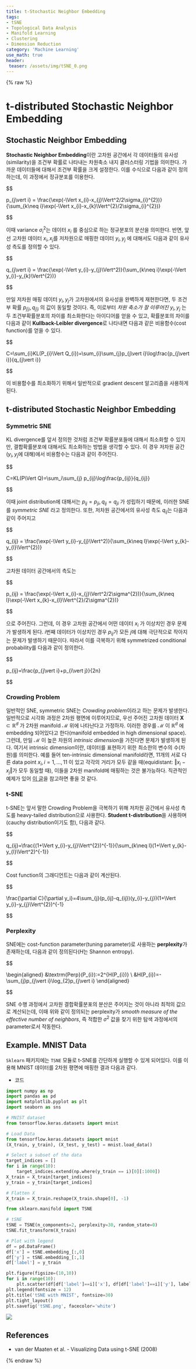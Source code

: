 ```yaml
---
title: t-Stochastic Neighbor Embedding
tags:
- tSNE
- Topological Data Analysis
- Manifold Learning
- Clustering
- Dimension Reduction
category: 'Machine Learning'
use_math: true
header: 
 teaser: /assets/img/tSNE_0.png
---
```

{% raw %}

# t-distributed Stochastic Neighbor Embedding

## Stochastic Neighbor Embedding

**Stochastic Neighbor Embedding**이란 고차원 공간에서 각 데이터들의 유사성(similarity)을 조건부 확률로 나타내는 차원축소 내지 클러스터링 기법을 의미한다. 가까운 데이터들에 대해서 조건부 확률을 크게 설정한다. 이를 수식으로 다음과 같이 정의하는데, 이 과정에서 정규분포를 이용한다. 

$$

p_{j\vert i} = \frac{\exp(-\Vert x_{i}-x_{j}\Vert^2/2\sigma_{i}^{2})}{\sum_{k\neq i}\exp(-\Vert x_{i}-x_{k}\Vert^{2}/2\sigma_{i}^{2})}


$$

이때 variance $\sigma_{i}^{2}$는 데이터 $x_{i}$ 를 중심으로 하는 정규분포의 분산을 의미한다. 반면, 앞선 고차원 데이터 $x_i,x_{j}$를 저차원으로 매핑한 데이터 $y_i,y_j$ 에 대해서도 다음과 같이 유사성 측도를 정의할 수 있다.

$$

q_{j\vert i} = \frac{\exp(-\Vert y_{i}-y_{j}\Vert^2)}{\sum_{k\neq i}\exp(-\Vert y_{i}-y_{k}\Vert^{2})}


$$

만일 저차원 매핑 데이터 $y_i,y_j$가 고차원에서의 유사성을 완벽하게 재현한다면, 두 조건부 확률 $p_{j\vert i},q_{j\vert i}$ 의 값이 동일할 것이다. 즉, 이로부터 *차원 축소가 잘 이루어진* $y_i,y_j$ 는 두 조건부확률분포의 차이를 최소화한다는 아이디어를 얻을 수 있고, 확률분포의 차이를 다음과 같이 **Kullback-Leibler divergence**로 나타내면 다음과 같은 비용함수(cost function)를 얻을 수 있다.

$$

C=\sum_{i}KL(P_{i}\Vert Q_{i})=\sum_{i}\sum_{j}p_{j\vert i}\log\frac{p_{j\vert i}}{q_{j\vert i}}


$$

이 비용함수를 최소화하기 위해서 일반적으로 gradient descent 알고리즘을 사용하게 된다.

## t-distributed Stochastic Neighbor Embedding

### Symmetric SNE

KL divergence를 앞서 정의한 것처럼 조건부 확률분포들에 대해서 최소화할 수 있지만, 결합확률분포에 대해서도 최소화하는 방법을 생각할 수 있다. 이 경우 저차원 공간($y_i,y_j$에 대해)에서 비용함수는 다음과 같이 주어진다.

$$

C=KL(P\Vert Q)=\sum_i\sum_{j} p_{ij}\log\frac{p_{ij}}{q_{ij}}


$$

이때 joint distribution에 대해서는 $p_{ij}=p_{ji}, q_{ij}=q_{ji}$ 가 성립하기 때문에, 이러한 SNE를 *symmetric SNE* 라고 정의한다. 또한, 저차원 공간에서의 유사성 측도 $q_{ij}$는 다음과 같이 주어지고

$$

q_{ij} = \frac{\exp(-\Vert y_{i}-y_{j}\Vert^2)}{\sum_{k\neq l}\exp(-\Vert y_{k}-y_{l}\Vert^{2})}


$$

고차원 데이터 공간에서의 측도는

$$

p_{ij} = \frac{\exp(-\Vert x_{i}-x_{j}\Vert^2/2\sigma^{2})}{\sum_{k\neq l}\exp(-\Vert x_{k}-x_{l}\Vert^{2}/2\sigma^{2})}


$$

으로 주어진다. 그런데, 이 경우 고차원 공간에서 어떤 데이터 $x_i$ 가 이상치인 경우 문제가 발생하게 된다. $i$번째 데이터가 이상치인 경우 $p_{ij}$가 모든 $j$에 대해 극단적으로 작아지는 문제가 발생하기 때문이다. 따라서 이를 극복하기 위해 symmetrized conditional probability를 다음과 같이 정의한다.

$$

p_{ij}=\frac{p_{j\vert i}+p_{i\vert j}}{2n}


$$

### Crowding Problem
일반적인 SNE, symmetric SNE는 *Crowding problem*이라고 하는 문제가 발생한다. 일반적으로 시각화 과정은 2차원 평면에 이루어지므로, 우선 주어진 고차원 데이터 $\mathbf{X}\subset\mathbb{R}^d$ 가 2차원 manifold $\mathcal{M}$ 위에 나타난다고 가정하자. 이러한 경우를 $\mathcal{M}$ 이 $\mathbb{R}^d$ 에 embedding 되어있다고 한다(manifold embedded in high dimensional space). 그런데, 만일 $\mathcal{M}$ 이 높은 차원의 *intrinsic dimension*을 가진다면 문제가 발생하게 된다. 여기서 intrinsic dimension이란, 데이터를 표현하기 위한 최소한의 변수의 수(차원)를 의미한다. 예를 들어 ten-intrinsic dimensional manifold라면, 11개의 서로 다른 data point $x_{i}, i=1,\ldots,11$ 이 있고 각각의 거리가 모두 같을 때(equidistant: $\Vert x_{i}-x_{j}\Vert$가 모두 동일할 때), 이들을 2차원 manifold에 매핑하는 것은 불가능하다. 직관적인 예제가 있어 [이 글](https://medium.com/@Vivek06/crowding-problem-c9ba85c3bb2d)을 참고하면 좋을 것 같다.

### t-SNE
t-SNE는 앞서 말한 Crowding Problem을 극복하기 위해 저차원 공간에서 유사성 측도를 heavy-tailed distribution으로 사용한다. **Student t-distribution**을 사용하며(cauchy distribution이기도 함), 다음과 같다.

$$

q_{ij}=\frac{(1+\Vert y_{i}-y_{j}\Vert^{2})^{-1}}{\sum_{k\neq l}(1+\Vert y_{k}-y_{l}\Vert^2)^{-1}}


$$

Cost function의 그래디언트는 다음과 같이 계산된다.

$$

\frac{\partial C}{\partial y_i}=4\sum_{j}(p_{ij}-q_{ij})(y_{i}-y_{j})(1+\Vert y_{i}-y_{j}\Vert^{2})^{-1}


$$

### Perplexity
SNE에는 cost-function parameter(tuning parameter)로 사용하는 **perplexity**가 존재하는데, 다음과 같이 정의된다($H$는 Shannon entropy).

$$

\begin{aligned}
&\textrm{Perp}(P_{i}):=2^{H(P_{i})} \\
&H(P_{i})=-\sum_{j}p_{j\vert i}\log_{2}p_{j\vert i}
\end{aligned}


$$

SNE 수행 과정에서 고차원 결합확률분포의 분산은 주어지는 것이 아니라 최적의 값으로 계산되는데, 이때 위와 같이 정의되는 perplexity가 *smooth measure of the effective number of neighbors*, 즉 적합한 $\sigma^{2}$ 값을 찾기 위한 탐색 과정에서의 parameter로서 작동한다.

## Example. MNIST Data

`Sklearn` 패키지에는 `TSNE` 모듈로 t-SNE를 간단하게 실행할 수 있게 되어있다. 이를 이용해 MNIST 데이터를 2차원 평면에 매핑한 결과 다음과 같다.

- 코드

```python
import numpy as np
import pandas as pd
import matplotlib.pyplot as plt
import seaborn as sns

# MNIST dataset
from tensorflow.keras.datasets import mnist

# Load Data
from tensorflow.keras.datasets import mnist
(X_train, y_train), (X_test, y_test) = mnist.load_data()

# Select a subset of the data
target_indices = []
for i in range(10):
    target_indices.extend(np.where(y_train == i)[0][:1000])
X_train = X_train[target_indices]
y_train = y_train[target_indices]

# Flatten X
X_train = X_train.reshape(X_train.shape[0], -1)

from sklearn.manifold import TSNE

# tSNE
tSNE = TSNE(n_components=2, perplexity=30, random_state=0)
tSNE.fit_transform(X_train)

# Plot with legend
df = pd.DataFrame()
df['x'] = tSNE.embedding_[:,0]
df['y'] = tSNE.embedding_[:,1]
df['label'] = y_train

plt.figure(figsize=(10,10))
for i in range(10):
    plt.scatter(df[df['label']==i]['x'], df[df['label']==i]['y'], label=i)
plt.legend(fontsize = 12)
plt.title('tSNE with MNIST', fontsize=30)
plt.tight_layout()
plt.savefig('tSNE.png', facecolor='white')

```


![](/assets/img/tSNE_0.png)

## References
- van der Maaten et al. - Visualizing Data using t-SNE (2008)


{% endraw %}